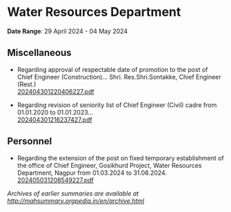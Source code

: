# Water Resources Department

**Date Range**: 29 April 2024 - 04 May 2024


## Miscellaneous
- Regarding approval of respectable date of promotion to the post of Chief Engineer (Construction)... Shri. Res.Shri.Sontakke, Chief Engineer (Rest.)\
  [202404301220406227.pdf](https://gr.maharashtra.gov.in/Site/Upload/Government%20Resolutions/English/202404301220406227.pdf)

- Regarding revision of seniority list of Chief Engineer (Civil) cadre from 01.01.2020 to 01.01.2023...\
  [202404301216237427.pdf](https://gr.maharashtra.gov.in/Site/Upload/Government%20Resolutions/English/202404301216237427.pdf)

## Personnel
- Regarding the extension of the post on fixed temporary establishment of the office of Chief Engineer, Gosikhurd Project, Water Resources Department, Nagpur from 01.03.2024 to 31.08.2024.\
  [202405031208549227.pdf](https://gr.maharashtra.gov.in/Site/Upload/Government%20Resolutions/English/202405031208549227.pdf)


*Archives of earlier summaries are available at http://mahsummary.orgpedia.in/en/archive.html*